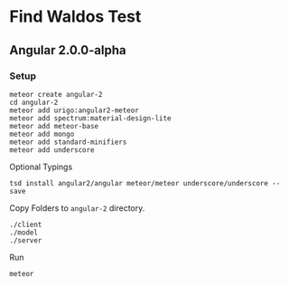 # Find Waldos Test

## Angular 2.0.0-alpha

### Setup 

    meteor create angular-2
    cd angular-2
    meteor add urigo:angular2-meteor
    meteor add spectrum:material-design-lite
    meteor add meteor-base
    meteor add mongo
    meteor add standard-minifiers
    meteor add underscore
    
Optional Typings
    
    tsd install angular2/angular meteor/meteor underscore/underscore --save
    
Copy Folders to `angular-2` directory.

    ./client
    ./model
    ./server
    
Run

    meteor 